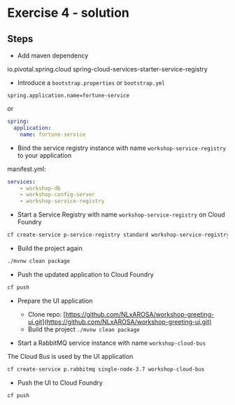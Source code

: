 # Exercise 4 - solution 

## Steps

* Add maven dependency 

<dependency>
    <groupId>io.pivotal.spring.cloud</groupId>
    <artifactId>spring-cloud-services-starter-service-registry</artifactId>
</dependency>

* Introduce a `bootstrap.properties` or `bootstrap.yml`

```properties
spring.application.name=fortune-service
```

or 

```yml
spring:
  application:
    name: fortune-service   
```

* Bind the service registry instance with name `workshop-service-registry` to your application

manifest.yml:

```yml
services:
    - workshop-db
    - workshop-config-server
    - workshop-service-registry
```  

* Start a Service Registry with name `workshop-service-registry` on Cloud Foundry

```bash
cf create-service p-service-registry standard workshop-service-registry
```

* Build the project again

```bash
./mvnw clean package
```

* Push the updated application to Cloud Foundry

```bash
cf push 
```

* Prepare the UI application 
  * Clone repo: [https://github.com/NLxAROSA/workshop-greeting-ui.git](https://github.com/NLxAROSA/workshop-greeting-ui.git) 
  * Build the project `./mvnw clean package`

* Start a RabbitMQ service instance with name `workshop-cloud-bus`

The Cloud Bus is used by the UI application

```bash
cf create-service p.rabbitmq single-node-3.7 workshop-cloud-bus
```

* Push the UI to Cloud Foundry
  
```bash
cf push
```
